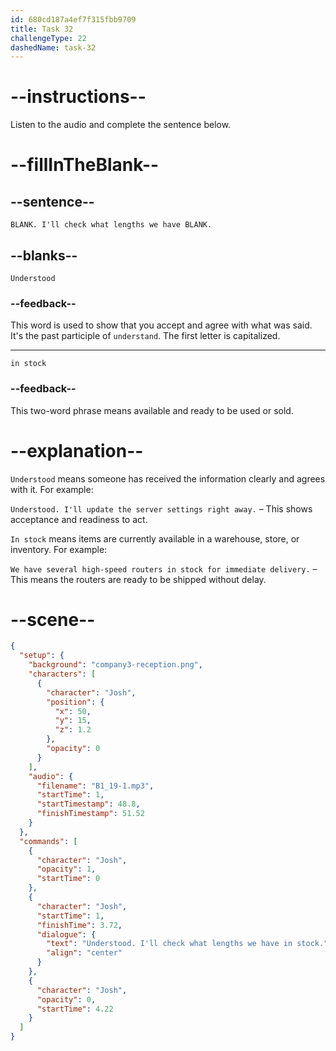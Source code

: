 ```yaml
---
id: 680cd187a4ef7f315fbb9709
title: Task 32
challengeType: 22
dashedName: task-32
---
```


<!-- (Audio) Josh: Understood. I'll check what lengths we have in stock. -->

# --instructions--

Listen to the audio and complete the sentence below.

# --fillInTheBlank--

## --sentence--

`BLANK. I'll check what lengths we have BLANK.`

## --blanks--

`Understood`

### --feedback--

This word is used to show that you accept and agree with what was said. It's the past participle of `understand`. The first letter is capitalized.

---

`in stock`

### --feedback--

This two-word phrase means available and ready to be used or sold.

# --explanation--

`Understood` means someone has received the information clearly and agrees with it. For example:

`Understood. I'll update the server settings right away.` – This shows acceptance and readiness to act.

`In stock` means items are currently available in a warehouse, store, or inventory. For example:

`We have several high-speed routers in stock for immediate delivery.` – This means the routers are ready to be shipped without delay.

# --scene--

```json
{
  "setup": {
    "background": "company3-reception.png",
    "characters": [
      {
        "character": "Josh",
        "position": {
          "x": 50,
          "y": 15,
          "z": 1.2
        },
        "opacity": 0
      }
    ],
    "audio": {
      "filename": "B1_19-1.mp3",
      "startTime": 1,
      "startTimestamp": 48.8,
      "finishTimestamp": 51.52
    }
  },
  "commands": [
    {
      "character": "Josh",
      "opacity": 1,
      "startTime": 0
    },
    {
      "character": "Josh",
      "startTime": 1,
      "finishTime": 3.72,
      "dialogue": {
        "text": "Understood. I'll check what lengths we have in stock.",
        "align": "center"
      }
    },
    {
      "character": "Josh",
      "opacity": 0,
      "startTime": 4.22
    }
  ]
}
```
